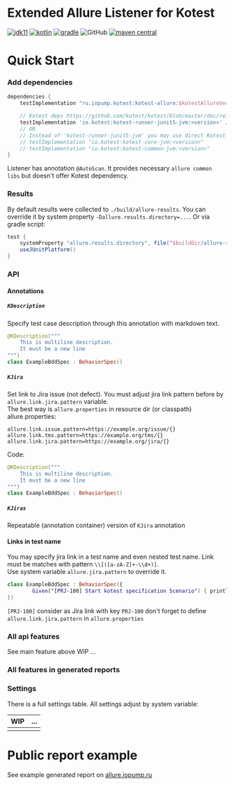 Extended Allure Listener for Kotest
=================================

[![jdk11](https://camo.githubusercontent.com/f3886a668d85acf93f6fec0beadcbb40a5446014/68747470733a2f2f696d672e736869656c64732e696f2f62616467652f6a646b2d31312d7265642e737667)](https://www.oracle.com/java/technologies/javase-jdk11-downloads.html)
[![kotlin](https://img.shields.io/badge/kotlin-1.3.2-green)](https://github.com/JetBrains/kotlin)
[![gradle](https://camo.githubusercontent.com/f7b6b0146f2ee4c36d3da9fa18d709301d91f811/68747470733a2f2f696d672e736869656c64732e696f2f62616467652f746f6f6c2d677261646c652d626c75652e737667)](https://gradle.org/)
![GitHub](https://img.shields.io/github/license/kotest/kotest)
[![maven central](https://img.shields.io/maven-central/v/ru.iopump.kotest/kotest-allure)](http://search.maven.org/#search|ga|1|kotest-allure)

# Quick Start

### Add dependencies
```groovy
dependencies {
    testImplementation "ru.iopump.kotest:kotest-allure:$kotestAllureVersion"

    // Kotest deps https://github.com/kotest/kotest/blob/master/doc/reference.md#getting-started
    testImplementation 'io.kotest:kotest-runner-junit5-jvm:<version>' // For Kotest framework with transitives 'core' and 'common'
    // OR 
    // Instead of 'kotest-runner-junit5-jvm' you may use direct Kotest dependencies
    // testImplementation "io.kotest:kotest-core-jvm:<version>"
    // testImplementation "io.kotest:kotest-common-jvm:<version>"
}
```
Listener has annotation `@AutoScan`. It provides necessary `allure common libs` but doesn't offer Kotest dependency.

### Results
By default results were collected to `./build/allure-results`.
You can override it by system property `-Dallure.results.directory=...`. 
Or via gradle script:
```groovy
test {
    systemProperty "allure.results.directory", file("$buildDir/allure-results")
    useJUnitPlatform()
}
```
### API
#### Annotations
##### `KDescription` 
Specify test case description through this annotation with markdown text.
```kotlin
@KDescription("""
    This is multiline description.
    It must be a new line
""")
class ExampleBddSpec : BehaviorSpec() 
```

##### `KJira` 
Set link to Jira issue (not defect). You must adjust jira link pattern before by `allure.link.jira.pattern` variable.  
The best way is `allure.properties` in resource dir (or classpath)  
allure.properties:
```properties
allure.link.issue.pattern=https://example.org/issue/{}
allure.link.tms.pattern=https://example.org/tms/{}
allure.link.jira.pattern=https://example.org/jira/{}
```  
Code:
```kotlin
@KDescription("""
    This is multiline description.
    It must be a new line
""")
class ExampleBddSpec : BehaviorSpec() 
```

##### `KJiras`
Repeatable (annotation container) version of `KJira` annotation

#### Links in test name
You may specify jira link in a test name and even nested test name. Link must be matches with pattern `\\[([a-zA-Z]+-\\d+)]`.  
Use system variable `allure.jira.pattern` to override it.
```kotlin
class ExampleBddSpec : BehaviorSpec({
        Given("[PRJ-100] Start kotest specification Scenario") { println("...") }
})
```
`[PRJ-100]` consider as Jira link with key `PRJ-100` don't forget to define `allure.link.jira.pattern` in `allure.properties`

### All api features
See main feature above
WIP ...

### All features in generated reports

### Settings
There is a full settings table. All settings adjust by system variable:

| WIP | ... | 
|-----|-----|
|     |     |

# Public report example
See example generated report on [allure.iopump.ru](http://allure.iopump.ru/reports/kotest-allure)